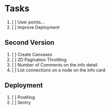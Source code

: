 # Tasks

1. [ ] User points...
1. [ ] Improve Deployment

## Second Version

1. [ ] Create Canvases
1. [ ] 2D Pagination Throttling
1. [ ] Number of Comments on the info detail
1. [ ] List connections on a node on the info card

## Deployment

1. [ ] PostHog
1. [ ] Sentry
